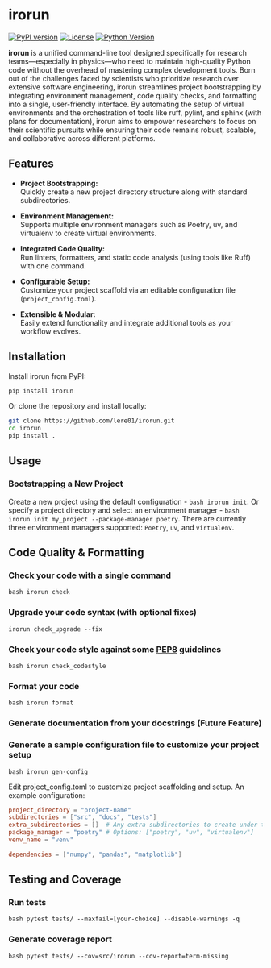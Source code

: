 # irorun

[![PyPI version](https://img.shields.io/pypi/v/irorun.svg)](https://pypi.org/project/irorun/)
[![License](https://img.shields.io/pypi/l/irorun.svg)](https://github.com/lere01/irorun/blob/main/LICENSE.txt)
[![Python Version](https://img.shields.io/pypi/pyversions/irorun.svg)](https://www.python.org/downloads/)

**irorun** is a unified command-line tool designed specifically for research teams—especially in physics—who need to maintain high-quality Python code without the overhead of mastering complex development tools. Born out of the challenges faced by scientists who prioritize research over extensive software engineering, irorun streamlines project bootstrapping by integrating environment management, code quality checks, and formatting into a single, user-friendly interface. By automating the setup of virtual environments and the orchestration of tools like ruff, pylint, and sphinx (with plans for documentation), irorun aims to empower researchers to focus on their scientific pursuits while ensuring their code remains robust, scalable, and collaborative across different platforms.

## Features

- **Project Bootstrapping:**  
  Quickly create a new project directory structure along with standard subdirectories.
  
- **Environment Management:**  
  Supports multiple environment managers such as Poetry, uv, and virtualenv to create virtual environments.
  
- **Integrated Code Quality:**  
  Run linters, formatters, and static code analysis (using tools like Ruff) with one command.
  
- **Configurable Setup:**  
  Customize your project scaffold via an editable configuration file (`project_config.toml`).
  
- **Extensible & Modular:**  
  Easily extend functionality and integrate additional tools as your workflow evolves.

## Installation

Install irorun from PyPI:

```bash
pip install irorun
```

Or clone the repository and install locally:

```bash
git clone https://github.com/lere01/irorun.git
cd irorun
pip install .
```

## Usage

### Bootstrapping a New Project

Create a new project using the default configuration - ```bash irorun init```. Or specify a project directory and select an environment manager - ```bash irorun init my_project --package-manager poetry```. There are currently three environment managers supported: `Poetry`, `uv`, and `virtualenv`.

## Code Quality & Formatting

### Check your code with a single command

```bash irorun check```

### Upgrade your code syntax (with optional fixes)

```irorun check_upgrade --fix```

### Check your code style against some [PEP8](https://www.python.org/dev/peps/pep-0008/) guidelines

```bash irorun check_codestyle```

### Format your code

```bash irorun format```

### Generate documentation from your docstrings (**Future Feature**)

### Generate a sample configuration file to customize your project setup

```bash irorun gen-config```

Edit project_config.toml to customize project scaffolding and setup. An example configuration:

```toml
project_directory = "project-name"
subdirectories = ["src", "docs", "tests"]
extra_subdirectories = []  # Any extra subdirectories to create under the project directory
package_manager = "poetry" # Options: ["poetry", "uv", "virtualenv"]
venv_name = "venv"

dependencies = ["numpy", "pandas", "matplotlib"]
```

## Testing and Coverage

### Run tests

```bash pytest tests/ --maxfail=[your-choice] --disable-warnings -q```

### Generate coverage report

```bash pytest tests/ --cov=src/irorun --cov-report=term-missing```
